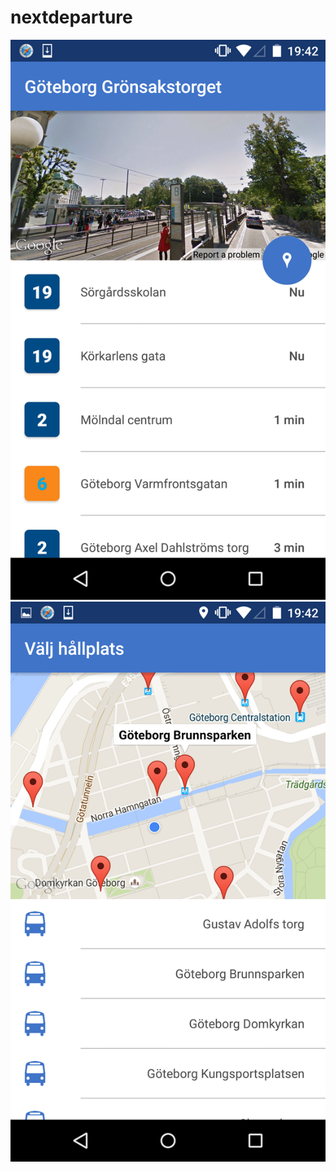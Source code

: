 # nextdeparture
![Screenshot](https://github.com/rbroome/nextdeparture/blob/main/raw/img/Screenshot1.png)
![Screenshot](https://github.com/rbroome/nextdeparture/blob/main/raw/img/Screenshot2.png)